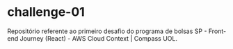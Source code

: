 # challenge-01
Repositório referente ao primeiro desafio do programa de bolsas SP - Front-end Journey (React) - AWS Cloud Context | Compass UOL.
